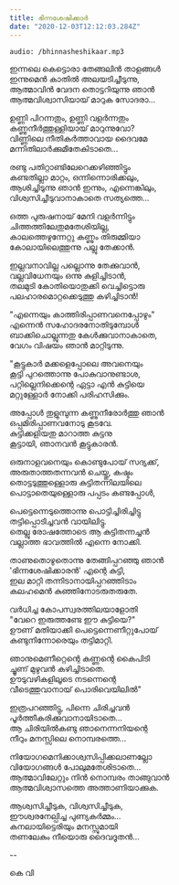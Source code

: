 ```yaml
---
title: ഭിന്നശേഷിക്കാർ
date: "2020-12-03T12:12:03.284Z"
---
```


`audio: /bhinnasheshikaar.mp3`

ഇന്നലെ കെട്ടൊരാ തേങ്ങലിൻ താളങ്ങൾ  
ഇന്നുമെൻ കാതിൽ അലയടിച്ചീടുന്നു,  
ആത്മാവിൻ വേദന തൊട്ടറിയുന്നു ഞാൻ  
ആത്മവിശ്വാസിയായ് മാറുക സോദരാ...


ഉണ്ണി പിറന്നതും, ഉണ്ണി വളർന്നതും  
കണ്ണുനീർത്തുള്ളിയായ് മാറുന്നുവോ?   
വിണ്ണിലെ നീതികർത്താവായ ദൈവമേ  
മന്നിതിലാർക്കുമീതേകിടാതെ...


രണ്ടു പതിറ്റാണ്ടിലേറെക്കഴിഞ്ഞിട്ടും  
കണ്ടതില്ലാ മാറ്റം, ഒന്നിന്നൊരിക്കലും,  
ആശിച്ചിടുന്നു ഞാൻ ഇന്നും, എന്നെങ്കിലും,  
വിശ്വസിച്ചീടുവാനാകാതെ സത്യത്തെ... 


ഒത്ത പുരുഷനായ് മേനി വളർന്നിട്ടും  
ചിത്തത്തിലേതുമതേശിയില്ല,  
കാലത്തെഴുന്നേറ്റു കണ്ണും തിരുമ്മിയാ  
കോലായിലെത്തുന്നു പല്ലു തേക്കാൻ.


ഇല്ലവനാവില്ല പല്ലൊന്നു തേക്കുവാൻ,  
വല്ലവിധേനയും ഒന്നു കുളിച്ചിടാൻ,  
തലമുടി കോതിയൊതുക്കി വെച്ചിട്ടൊരു  
പലഹാരമൊറ്റക്കെടുത്തു കഴിച്ചിടാൻ!


"എന്നെയും കാത്തിരിപ്പാണവനെപ്പോഴും"  
എന്നെൻ സഹോദരനോതിടുമ്പോൾ  
ബാക്കിചൊല്ലുന്നതു കേൾക്കുവാനാകാതെ,  
വേഗം വിഷയം ഞാൻ മാറ്റിടുന്നു.


"കൂട്ടുകാർ മക്കളെപ്പോലെ അവനെയും  
കൂട്ടി പുറത്തൊന്നു പോകുവാനുണ്ടാശ,  
പറ്റില്ലെനിക്കെന്റെ ഏട്ടാ എൻ കുട്ടിയെ  
മറ്റുള്ളോർ നോക്കി പരിഹസിക്കും.


അപ്പോൾ തുളുമ്പുന്ന കണ്ണുനീരോർത്തു ഞാൻ  
ഒപ്പമിരിപ്പാണവനോടു കൂടവേ.  
കുട്ടിക്കളിയതു മാറാത്ത കുട്ടനു  
കൂട്ടായി, ഞാനവൻ കൂട്ടുകാരൻ.


ഒരുനാളവനെയും കൊണ്ടുപോയ് സദ്യക്ക്,  
അരുതാത്തതന്നവൻ ചെയ്തു, കഷ്ടം  
തൊട്ടടുത്തുള്ളൊരു കുട്ടിതന്നിലയിലെ  
പൊട്ടാതെയുള്ളൊരു പപ്പടം കണ്ടപ്പോൾ, 


പെട്ടെന്നെടുത്തൊന്നു പൊട്ടിച്ചിരിച്ചിട്ടു  
തട്ടിപ്പൊടിച്ചവൻ വായിലിട്ടു.  
തെല്ലു രോഷത്തോടെ ആ കുട്ടിതന്നച്ചൻ  
വല്ലാത്ത ഭാവത്തിൽ എന്നെ നോക്കി.


താണുതൊഴുതൊന്നു തേങ്ങിപ്പറഞ്ഞു ഞാൻ  
'ഭിന്നശേഷിക്കാരൻ' എന്റെ കുട്ടി,  
ഇല മാറ്റി തന്നിടാനായിപ്പറഞ്ഞിടാം  
കലഹമെൻ കുഞ്ഞിനോടരുതരുതേ. 


വർധിച്ച കോപസ്വരത്തിലയാളോതി  
"വേറെ ഇരുത്തണ്ടേ ഈ കുട്ടിയെ?"  
ഊണ് മതിയാക്കി പെട്ടെന്നെണീറ്റുപോയ്   
കണ്ടുനിന്നോരെയും തട്ടിമാറ്റി.


ഞാനുമെണീറ്റെന്റെ കണ്ണന്റെ കൈപിടി  
ച്ചൂണ് മുഴുവൻ കഴിച്ചിടാതെ.  
ഊടുവഴികളിലൂടെ നടന്നെന്റെ  
വീടെത്തുവാനായ് പൊരിവെയിലിൽ"


ഇത്രപറഞ്ഞിട്ടു, പിന്നെ ചിരിച്ചവൻ  
പൂർത്തീകരിക്കുവാനായിടാതെ...  
ആ ചിരിയിൽകണ്ടു ഞാനെന്നനിയന്റെ  
നീറും മനസ്സിലെ നൊമ്പരത്തെ...


നിയോഗമെനിക്കാശ്വസിപ്പിക്കലാണല്ലോ  
വിയോഗങ്ങൾ പോലുമതേശിടാതെ...  
ആത്മാവിലേറ്റും നിൻ നൊമ്പരം താങ്ങുവാൻ  
ആത്മവിശ്വാസത്തെ അത്താണിയാക്കുക.


ആശ്വസിച്ചീടുക, വിശ്വസിച്ചീടുക,  
ഈശ്വരനേല്പിച്ച പുണ്യകർമ്മം...  
കനലായിട്ടെരിയും മനസ്സുമായി  
തണലേകും നീയൊരു ദൈവദൂതൻ...


--

കെ വി 